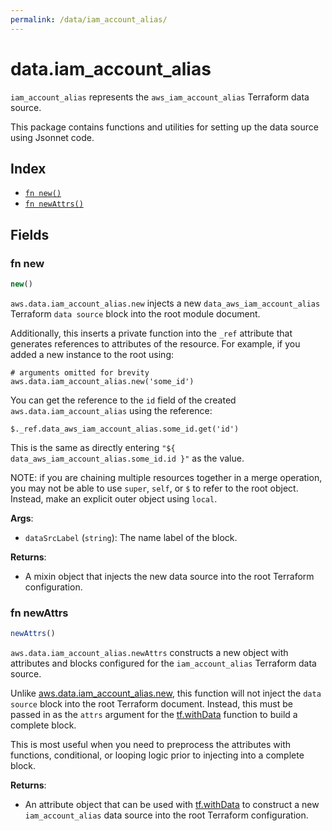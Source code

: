 ```yaml
---
permalink: /data/iam_account_alias/
---
```


# data.iam_account_alias

`iam_account_alias` represents the `aws_iam_account_alias` Terraform data source.



This package contains functions and utilities for setting up the data source using Jsonnet code.


## Index

* [`fn new()`](#fn-new)
* [`fn newAttrs()`](#fn-newattrs)

## Fields

### fn new

```ts
new()
```


`aws.data.iam_account_alias.new` injects a new `data_aws_iam_account_alias` Terraform `data source`
block into the root module document.

Additionally, this inserts a private function into the `_ref` attribute that generates references to attributes of the
resource. For example, if you added a new instance to the root using:

    # arguments omitted for brevity
    aws.data.iam_account_alias.new('some_id')

You can get the reference to the `id` field of the created `aws.data.iam_account_alias` using the reference:

    $._ref.data_aws_iam_account_alias.some_id.get('id')

This is the same as directly entering `"${ data_aws_iam_account_alias.some_id.id }"` as the value.

NOTE: if you are chaining multiple resources together in a merge operation, you may not be able to use `super`, `self`,
or `$` to refer to the root object. Instead, make an explicit outer object using `local`.

**Args**:
  - `dataSrcLabel` (`string`): The name label of the block.

**Returns**:
- A mixin object that injects the new data source into the root Terraform configuration.


### fn newAttrs

```ts
newAttrs()
```


`aws.data.iam_account_alias.newAttrs` constructs a new object with attributes and blocks configured for the `iam_account_alias`
Terraform data source.

Unlike [aws.data.iam_account_alias.new](#fn-iamaccountaliasnew), this function will not inject the `data source`
block into the root Terraform document. Instead, this must be passed in as the `attrs` argument for the
[tf.withData](https://github.com/tf-libsonnet/core/tree/main/docs#fn-withdata) function to build a complete block.

This is most useful when you need to preprocess the attributes with functions, conditional, or looping logic prior to
injecting into a complete block.

**Returns**:
  - An attribute object that can be used with [tf.withData](https://github.com/tf-libsonnet/core/tree/main/docs#fn-withdata) to construct a new `iam_account_alias` data source into the root Terraform configuration.
